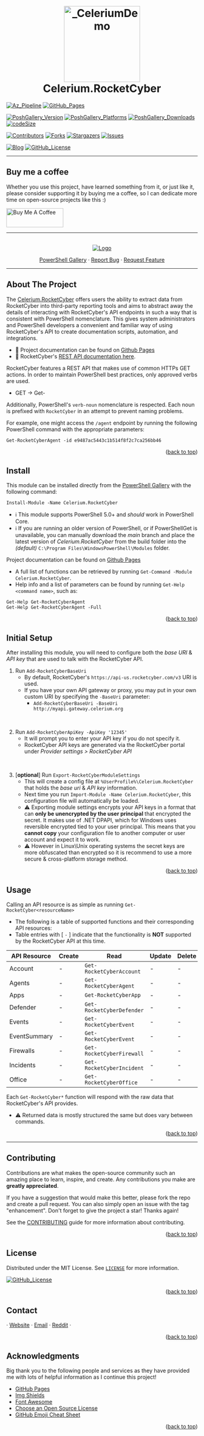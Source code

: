 <h1 align="center">
  <br>
  <a href="http://Celerium.org"><img src="https://raw.githubusercontent.com/Celerium/Celerium.RocketCyber/main/.github/images/Celerium_PoSHGallery_Celerium.RocketCyber.png" alt="_CeleriumDemo" width="200"></a>
  <br>
  Celerium.RocketCyber
  <br>
</h1>

[![Az_Pipeline][Az_Pipeline-shield]][Az_Pipeline-url]
[![GitHub_Pages][GitHub_Pages-shield]][GitHub_Pages-url]

[![PoshGallery_Version][PoshGallery_Version-shield]][PoshGallery_Version-url]
[![PoshGallery_Platforms][PoshGallery_Platforms-shield]][PoshGallery_Platforms-url]
[![PoshGallery_Downloads][PoshGallery_Downloads-shield]][PoshGallery_Downloads-url]
[![codeSize][codeSize-shield]][codeSize-url]

[![Contributors][contributors-shield]][contributors-url]
[![Forks][forks-shield]][forks-url]
[![Stargazers][stars-shield]][stars-url]
[![Issues][issues-shield]][issues-url]

[![Blog][Website-shield]][Website-url]
[![GitHub_License][GitHub_License-shield]][GitHub_License-url]

---

## Buy me a coffee

Whether you use this project, have learned something from it, or just like it, please consider supporting it by buying me a coffee, so I can dedicate more time on open-source projects like this :)

<a href="https://www.buymeacoffee.com/Celerium" target="_blank"><img src="https://www.buymeacoffee.com/assets/img/guidelines/download-assets-sm-2.svg" alt="Buy Me A Coffee" style="width:150px;height:50px;"></a>

---

<a name="readme-top"></a>

<!-- PROJECT LOGO -->
<br />
<div align="center">
  <a href="https://celerium.org">
    <img src="https://raw.githubusercontent.com/Celerium/Celerium.RocketCyber/main/.github/images/Celerium_PoSHGitHub_Celerium.RocketCyber.png" alt="Logo">
  </a>

  <p align="center">
    <a href="https://www.powershellgallery.com/packages/Celerium.RocketCyber" target="_blank">PowerShell Gallery</a>
    ·
    <a href="https://github.com/Celerium/Celerium.RocketCyber/issues/new/choose" target="_blank">Report Bug</a>
    ·
    <a href="https://github.com/Celerium/Celerium.RocketCyber/issues/new/choose" target="_blank">Request Feature</a>
  </p>
</div>

---

## About The Project

The [Celerium.RocketCyber](https://www.powershellgallery.com/packages/Celerium.RocketCyber) offers users the ability to extract data from RocketCyber into third-party reporting tools and aims to abstract away the details of interacting with RocketCyber's API endpoints in such a way that is consistent with PowerShell nomenclature. This gives system administrators and PowerShell developers a convenient and familiar way of using RocketCyber's API to create documentation scripts, automation, and integrations.

- :book: Project documentation can be found on [Github Pages](https://celerium.github.io/Celerium.RocketCyber/)
- :book: RocketCyber's [REST API documentation here](https://api-doc.rocketcyber.com/).

RocketCyber features a REST API that makes use of common HTTPs GET actions. In order to maintain PowerShell best practices, only approved verbs are used.

- GET -> Get-

Additionally, PowerShell's `verb-noun` nomenclature is respected. Each noun is prefixed with `RocketCyber` in an attempt to prevent naming problems.

For example, one might access the `/agent` endpoint by running the following PowerShell command with the appropriate parameters:

```posh
Get-RocketCyberAgent -id e9487ac5443c1b514f8f2c7ca256bb46
```

<p align="right">(<a href="#readme-top">back to top</a>)</p>

## Install

This module can be installed directly from the [PowerShell Gallery](https://www.powershellgallery.com/packages/Celerium.RocketCyber) with the following command:

```posh
Install-Module -Name Celerium.RocketCyber
```

- :information_source: This module supports PowerShell 5.0+ and *should* work in PowerShell Core.
- :information_source: If you are running an older version of PowerShell, or if PowerShellGet is unavailable, you can manually download the *main* branch and place the latest version of *Celerium.RocketCyber* from the build folder into the *(default)* `C:\Program Files\WindowsPowerShell\Modules` folder.

Project documentation can be found on [Github Pages](https://celerium.github.io/Celerium.RocketCyber/)

- A full list of functions can be retrieved by running `Get-Command -Module Celerium.RocketCyber`.
- Help info and a list of parameters can be found by running `Get-Help <command name>`, such as:

```posh
Get-Help Get-RocketCyberAgent
Get-Help Get-RocketCyberAgent -Full
```

<p align="right">(<a href="#readme-top">back to top</a>)</p>

## Initial Setup

After installing this module, you will need to configure both the *base URI* & *API key* that are used to talk with the RocketCyber API.

1. Run `Add-RocketCyberBaseUri`
   - By default, RocketCyber's `https://api-us.rocketcyber.com/v3` URI is used.
   - If you have your own API gateway or proxy, you may put in your own custom URI by specifying the `-BaseUri` parameter:
      - `Add-RocketCyberBaseUri -BaseUri http://myapi.gateway.celerium.org`
<br>

2. Run `Add-RocketCyberApiKey -ApiKey '12345'`
   - It will prompt you to enter your API key if you do not specify it.
   - RocketCyber API keys are generated via the RocketCyber portal under *Provider settings > RocketCyber API*
<br>

3. [**optional**] Run `Export-RocketCyberModuleSettings`
   - This will create a config file at `%UserProfile%\Celerium.RocketCyber` that holds the *base uri* & *API key* information.
   - Next time you run `Import-Module -Name Celerium.RocketCyber`, this configuration file will automatically be loaded.
   - :warning: Exporting module settings encrypts your API keys in a format that can **only be unencrypted by the user principal** that encrypted the secret. It makes use of .NET DPAPI, which for Windows uses reversible encrypted tied to your user principal. This means that you **cannot copy** your configuration file to another computer or user account and expect it to work.
   - :warning: However in Linux\Unix operating systems the secret keys are more obfuscated than encrypted so it is recommend to use a more secure & cross-platform storage method.

<p align="right">(<a href="#readme-top">back to top</a>)</p>

## Usage

Calling an API resource is as simple as running `Get-RocketCyber<resourceName>`

- The following is a table of supported functions and their corresponding API resources:
- Table entries with [ `-` ] indicate that the functionality is **NOT** supported by the RocketCyber API at this time.

| API Resource       | Create    | Read                              | Update    | Delete    |
| -----------------  | --------- | --------------------------------- | --------- | --------- |
| Account            | -         | `Get-RocketCyberAccount`          | -         | -         |
| Agents             | -         | `Get-RocketCyberAgent`            | -         | -         |
| Apps               | -         | `Get-RocketCyberApp`              | -         | -         |
| Defender           | -         | `Get-RocketCyberDefender`         | -         | -         |
| Events             | -         | `Get-RocketCyberEvent`            | -         | -         |
| EventSummary       | -         | `Get-RocketCyberEvent`            | -         | -         |
| Firewalls          | -         | `Get-RocketCyberFirewall`         | -         | -         |
| Incidents          | -         | `Get-RocketCyberIncident`         | -         | -         |
| Office             | -         | `Get-RocketCyberOffice`           | -         | -         |

Each `Get-RocketCyber*` function will respond with the raw data that RocketCyber's API provides.

- :warning: Returned data is mostly structured the same but does vary between commands.

<p align="right">(<a href="#readme-top">back to top</a>)</p>

---

## Contributing

Contributions are what makes the open-source community such an amazing place to learn, inspire, and create. Any contributions you make are **greatly appreciated**.

If you have a suggestion that would make this better, please fork the repo and create a pull request. You can also simply open an issue with the tag "enhancement".
Don't forget to give the project a star! Thanks again!

See the [CONTRIBUTING](https://github.com/Celerium/Celerium.RocketCyber/blob/main/.github/CONTRIBUTING.md) guide for more information about contributing.

<p align="right">(<a href="#readme-top">back to top</a>)</p>

## License

Distributed under the MIT License. See [`LICENSE`](https://github.com/Celerium/Celerium.RocketCyber/blob/main/LICENSE) for more information.

[![GitHub_License][GitHub_License-shield]][GitHub_License-url]

<p align="right">(<a href="#readme-top">back to top</a>)</p>

## Contact

<div align="left">

  <p align="left">
    ·
    <a href="https://celerium.org/#/contact" target="_blank">Website</a>
    ·
    <a href="mailto: celerium@celerium.org">Email</a>
    ·
    <a href="https://www.reddit.com/user/CeleriumIO" target="_blank">Reddit</a>
    ·
  </p>
</div>

<p align="right">(<a href="#readme-top">back to top</a>)</p>

## Acknowledgments

Big thank you to the following people and services as they have provided me with lots of helpful information as I continue this project!

- [GitHub Pages](https://pages.github.com)
- [Img Shields](https://shields.io)
- [Font Awesome](https://fontawesome.com)
- [Choose an Open Source License](https://choosealicense.com)
- [GitHub Emoji Cheat Sheet](https://www.webpagefx.com/tools/emoji-cheat-sheet)

<p align="right">(<a href="#readme-top">back to top</a>)</p>

<!-- MARKDOWN LINKS & IMAGES -->
<!-- https://www.markdownguide.org/basic-syntax/#reference-style-links -->

[Az_Pipeline-shield]:               https://img.shields.io/azure-devops/build/AzCelerium/Celerium.RocketCyber/14?style=for-the-badge&label=DevOps_Build
[Az_Pipeline-url]:                  https://dev.azure.com/AzCelerium/Celerium.RocketCyber/_build?definitionId=14

[GitHub_Pages-shield]:              https://img.shields.io/github/actions/workflow/status/celerium/Celerium.RocketCyber/pages%2Fpages-build-deployment?style=for-the-badge&label=GitHub%20Pages
[GitHub_Pages-url]:                 https://github.com/Celerium/Celerium.RocketCyber/actions/workflows/pages/pages-build-deployment

[GitHub_License-shield]:            https://img.shields.io/github/license/celerium/Celerium.RocketCyber?style=for-the-badge
[GitHub_License-url]:               https://github.com/Celerium/Celerium.RocketCyber/blob/main/LICENSE

[PoshGallery_Version-shield]:       https://img.shields.io/powershellgallery/v/Celerium.RocketCyber?include_prereleases&style=for-the-badge
[PoshGallery_Version-url]:          https://www.powershellgallery.com/packages/Celerium.RocketCyber

[PoshGallery_Platforms-shield]:     https://img.shields.io/powershellgallery/p/Celerium.RocketCyber?style=for-the-badge
[PoshGallery_Platforms-url]:        https://www.powershellgallery.com/packages/Celerium.RocketCyber

[PoshGallery_Downloads-shield]:     https://img.shields.io/powershellgallery/dt/Celerium.RocketCyber?style=for-the-badge
[PoshGallery_Downloads-url]:        https://www.powershellgallery.com/packages/Celerium.RocketCyber

[website-shield]:                   https://img.shields.io/website?up_color=blue&url=https%3A%2F%2Fcelerium.org&style=for-the-badge&label=Blog
[website-url]:                      https://celerium.org

[codeSize-shield]:                  https://img.shields.io/github/repo-size/celerium/Celerium.RocketCyber?style=for-the-badge
[codeSize-url]:                     https://github.com/Celerium/Celerium.RocketCyber

[contributors-shield]:              https://img.shields.io/github/contributors/celerium/Celerium.RocketCyber?style=for-the-badge
[contributors-url]:                 https://github.com/Celerium/Celerium.RocketCyber/graphs/contributors

[forks-shield]:                     https://img.shields.io/github/forks/celerium/Celerium.RocketCyber?style=for-the-badge
[forks-url]:                        https://github.com/Celerium/Celerium.RocketCyber/network/members

[stars-shield]:                     https://img.shields.io/github/stars/celerium/Celerium.RocketCyber?style=for-the-badge
[stars-url]:                        https://github.com/Celerium/Celerium.RocketCyber/stargazers

[issues-shield]:                    https://img.shields.io/github/issues/Celerium/Celerium.RocketCyber?style=for-the-badge
[issues-url]:                       https://github.com/Celerium/Celerium.RocketCyber/issues
